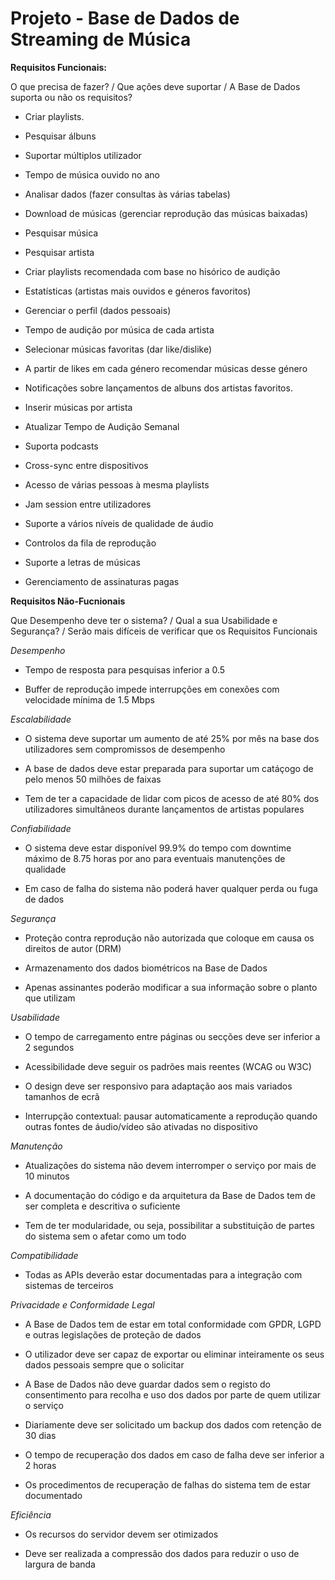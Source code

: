 # Projeto - Base de Dados de Streaming de Música

**Requisitos Funcionais:**

O que precisa de fazer? / Que ações deve suportar / A Base de Dados suporta ou não os requisitos?

- Criar playlists.

- Pesquisar álbuns

- Suportar múltiplos utilizador

- Tempo de música ouvido no ano

- Analisar dados (fazer consultas às várias tabelas)

- Download de músicas (gerenciar reprodução das músicas baixadas)

- Pesquisar música

- Pesquisar artista

- Criar playlists recomendada com base no hisórico de audição

- Estatísticas (artistas mais ouvidos e géneros favoritos)

- Gerenciar o perfil (dados pessoais)

- Tempo de audição por música de cada artista

- Selecionar músicas favoritas (dar like/dislike)

- A partir de likes em cada género recomendar músicas desse género

- Notificações sobre lançamentos de albuns dos artistas favoritos.

- Inserir músicas por artista

- Atualizar Tempo de Audição Semanal

- Suporta podcasts

- Cross-sync entre dispositivos

- Acesso de várias pessoas à mesma playlists

- Jam session entre utilizadores

- Suporte a vários níveis de qualidade de áudio

- Controlos da fila de reprodução

- Suporte a letras de músicas

- Gerenciamento de assinaturas pagas

**Requisitos Não-Fucnionais**

Que Desempenho deve ter o sistema? / Qual a sua Usabilidade e Segurança? / Serão mais difíceis de verificar que os Requisitos Funcionais

_Desempenho_

- Tempo de resposta para pesquisas inferior a 0.5

- Buffer de reprodução impede interrupções em conexões com velocidade mínima de 1.5 Mbps

_Escalabilidade_

- O sistema deve suportar um aumento de até 25% por mês na base dos utilizadores sem compromissos de desempenho

- A base de dados deve estar preparada para suportar um catáçogo de pelo menos 50 milhões de faixas

- Tem de ter a capacidade de lidar com picos de acesso de até 80% dos utilizadores simultâneos durante lançamentos de artistas populares

_Confiabilidade_

- O sistema deve estar disponível 99.9% do tempo com downtime máximo de 8.75 horas por ano para eventuais manutenções de qualidade

- Em caso de falha do sistema não poderá haver qualquer perda ou fuga de dados

_Segurança_

- Proteção contra reprodução não autorizada que coloque em causa os direitos de autor (DRM)

- Armazenamento dos dados biométricos na Base de Dados

- Apenas assinantes poderão modificar a sua informação sobre o planto que utilizam

_Usabilidade_

- O tempo de carregamento entre páginas ou secções deve ser inferior a 2 segundos

- Acessibilidade deve seguir os padrões mais reentes (WCAG ou W3C)

- O design deve ser responsivo para adaptação aos mais variados tamanhos de ecrã

- Interrupção contextual: pausar automaticamente a reprodução quando outras fontes de áudio/vídeo são ativadas no dispositivo

_Manutenção_

- Atualizações do sistema não devem interromper o serviço por mais de 10 minutos

- A documentação do código e da arquitetura da Base de Dados tem de ser completa e descritiva o suficiente

- Tem de ter modularidade, ou seja, possibilitar a substituição de partes do sistema sem o afetar como um todo

_Compatibilidade_

- Todas as APIs deverão estar documentadas para a integração com sistemas de terceiros

_Privacidade e Conformidade Legal_

- A Base de Dados tem de estar em total conformidade com GPDR, LGPD e outras legislações de proteção de dados

- O utilizador deve ser capaz de exportar ou eliminar inteiramente os seus dados pessoais sempre que o solicitar

- A Base de Dados não deve guardar dados sem o registo do consentimento para recolha e uso dos dados por parte de quem utilizar o serviço

- Diariamente deve ser solicitado um backup dos dados com retenção de 30 dias

- O tempo de recuperação dos dados em caso de falha deve ser inferior a 2 horas

- Os procedimentos de recuperação de falhas do sistema tem de estar documentado

_Eficiência_

- Os recursos do servidor devem ser otimizados

- Deve ser realizada a compressão dos dados para reduzir o uso de largura de banda
